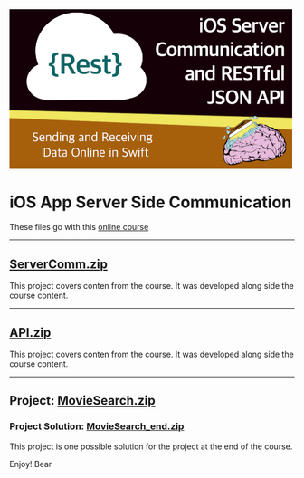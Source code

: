 <img src="https://github.com/bearc0025/onlineCourses/blob/main/ServerComm/icon.png?raw=true" alt="iOS URL, Server Communication" style="width:500px;"/>

# iOS App Server Side Communication

These files go with this [online course](https://amzn.to/3AXx3xg)

<hr/>

## [ServerComm.zip](https://github.com/bearc0025/onlineCourses/raw/main/ServerComm/ServerComm.zip)

This project covers conten from the course. It was developed along side the course content.

<hr/>

## [API.zip](https://github.com/bearc0025/onlineCourses/raw/main/ServerComm/API.zip)

This project covers conten from the course. It was developed along side the course content.

<hr/>

## Project: [MovieSearch.zip](https://github.com/bearc0025/onlineCourses/raw/main/ServerComm/MovieSearch.zip)

### Project Solution: [MovieSearch_end.zip](https://github.com/bearc0025/onlineCourses/raw/main/ServerComm/MovieSearch_end.zip)

This project is one possible solution for the project at the end of the course. 

Enjoy!
Bear


